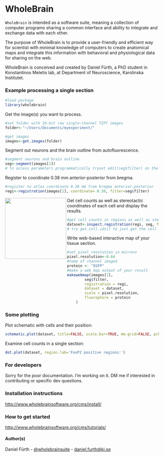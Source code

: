 WholeBrain
=========

`WholeBrain` is intended as a software suite, meaning a collection of computer programs sharing a common interface and ability to integrate and exchange data with each other.

The purpose of WholeBrain is to provide a user-friendly and efficient way for scientist with minimal knowledge of computers to create anatomical maps and integrate this information with behavioral and physiological data for sharing on the web.

WholeBrain is conceived and created by Daniel Fürth, a PhD student in Konstantinos Meletis lab, at Department of Neuroscience, Karolinska Institutet.

### Example processing a single section

```R
#load package
library(wholebrain)
```
Get the image(s) you want to process.
```R
#set folder with 16-bit raw single-channel TIFF images
folder<-"~/Users/Documents/myexperiment/"

#get images
images<-get.images(folder)
```
Segment out neurons and the brain outline from autofluorescence.
```R
#segment neurons and brain outline
seg<-segment(images[1])
# to access parameters programmatically tryout edit(seg$filter) on the output
```
Register to coordinate 0.38 mm anterior-posterior from bregma.
```R
#register to atlas coordinate 0.38 mm from bregma anterior-posterior
regi<-registration(images[1], coordinate= 0.38, filter=seg$filter)
```
<img src="http://www.wholebrainsoftware.org/examples/images/correspondance_points.png" height="200" align="left"></img>

Get cell counts as well as stereotactic coordinates of each cell and display the results.
```R
#get cell counts in regions as well as stereotactic coordinates while inspecting registration results
dataset<-inspect.registration(regi, seg, forward.warps = TRUE)
# try get.cell.ids() to just get the cell dataset object without plotting registration results.
```
Write web-based interactive map of your tissue section.
```R
#set pixel resolution in microns 
pixel.resolution<-0.64
#name of channel imaged
protein <- "EGFP"
#make a web map output of your result
makewebmap(images[1], 
		seg$filter, 
		registration = regi, 
		dataset = dataset, 
		scale = pixel.resolution, 
		fluorophore = protein
	)
```
### Some plotting
Plot schematic with cells and their position:
```R
schematic.plot(dataset, title=FALSE, scale.bar=TRUE, mm.grid=FALSE, pch=21, col=gray(0.1), dev.size=c(13.54595, 10.65946))
```
Examine cell counts in a single section:
```R
dot.plot(dataset, region.lab='FoxP2 positive regions:')
```

### For developers

Sorry for the poor documentation. I’m working on it. DM me if interested in contributing or specific dev questions.

### Installation instructions

http://www.wholebrainsoftware.org/cms/install/

### How to get started

http://www.wholebrainsoftware.org/cms/tutorials/

#### Author(s)

Daniel Fürth - [@wholebrainsuite](https://twitter.com/wholebrainsuite) - <daniel.furth@ki.se>



